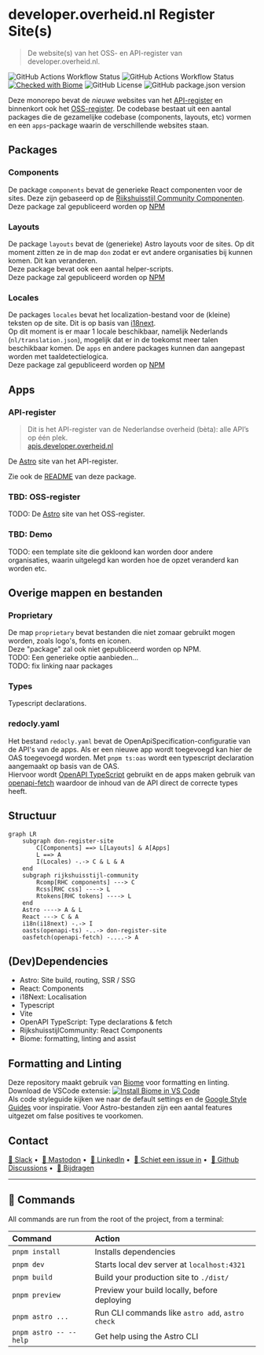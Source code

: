 # developer.overheid.nl Register Site(s)

> De website(s) van het OSS- en API-register van developer.overheid.nl.

![GitHub Actions Workflow Status](https://img.shields.io/github/actions/workflow/status/developer-overheid-nl/don-register-site/build.yml?branch=main)
![GitHub Actions Workflow Status](https://img.shields.io/github/actions/workflow/status/developer-overheid-nl/don-register-site/pull_request.yml?branch=main&label=quality)
[![Checked with Biome](https://img.shields.io/badge/Checked_with-Biome-60a5fa?style=flat&logo=biome)](https://biomejs.dev)
![GitHub License](https://img.shields.io/github/license/developer-overheid-nl/don-register-site)
![GitHub package.json version](https://img.shields.io/github/package-json/v/developer-overheid-nl/don-register-site)

Deze monorepo bevat de *nieuwe* websites van het [API-register](https://apis.developer.overheid.nl) en binnenkort ook het [OSS-register](https://oss.developer.overheid.nl).
De codebase bestaat uit een aantal packages die de gezamelijke codebase (components, layouts, etc) vormen en een `apps`-package waarin de verschillende websites staan.

## Packages

### Components

De package `components` bevat de generieke React componenten voor de sites. Deze zijn gebaseerd op de [Rijkshuisstijl Community Componenten](https://github.com/nl-design-system/rijkshuisstijl-community).  
Deze package zal gepubliceerd worden op [NPM]

### Layouts

De package `layouts` bevat de (generieke) Astro layouts voor de sites. Op dit moment zitten ze in de map `don` zodat er evt andere organisaties bij kunnen komen. Dit kan veranderen.  
Deze package bevat ook een aantal helper-scripts.  
Deze package zal gepubliceerd worden op [NPM]

### Locales

De packages `locales` bevat het localization-bestand voor de (kleine) teksten op de site. Dit is op basis van [i18next](https://www.i18next.com/).  
Op dit moment is er maar 1 locale beschikbaar, namelijk Nederlands (`nl/translation.json`), mogelijk dat er in de toekomst meer talen beschikbaar komen. De `apps` en andere packages kunnen dan aangepast worden met taaldetectielogica.  
Deze package zal gepubliceerd worden op [NPM]

## Apps

### API-register

> Dit is het API-register van de Nederlandse overheid (bèta): alle API’s op één plek.  
> [apis.developer.overheid.nl](https://apis.developer.overheid.nl)

De [Astro] site van het API-register.

Zie ook de [README](/apps/api-register/README.md) van deze package.

### TBD: OSS-register

TODO: De [Astro] site van het OSS-register.

### TBD: Demo

TODO: een template site die gekloond kan worden door andere organisaties, waarin uitgelegd kan worden hoe de opzet veranderd kan worden etc.

## Overige mappen en bestanden

### Proprietary

De map `proprietary` bevat bestanden die niet zomaar gebruikt mogen worden, zoals logo's, fonts en iconen.  
Deze "package" zal ook niet gepubliceerd worden op NPM.  
TODO: Een generieke optie aanbieden...  
TODO: fix linking naar packages

### Types

Typescript declarations.

### redocly.yaml

Het bestand `redocly.yaml` bevat de OpenApiSpecification-configuratie van de API's van de apps. Als er een nieuwe app wordt toegevoegd kan hier de OAS toegevoegd worden. Met `pnpm ts:oas` wordt een typescript declaration aangemaakt op basis van de OAS.  
Hiervoor wordt [OpenAPI TypeScript](https://openapi-ts.dev/) gebruikt en de apps maken gebruik van [openapi-fetch](https://openapi-ts.dev/openapi-fetch/) waardoor de inhoud van de API direct de correcte types heeft.

## Structuur

```mermaid
graph LR
    subgraph don-register-site
        C[Components] ==> L[Layouts] & A[Apps]
        L ==> A
        I(Locales) -.-> C & L & A
    end
    subgraph rijkshuisstijl-community
        Rcomp[RHC components] ---> C 
        Rcss[RHC css] ----> L 
        Rtokens[RHC tokens] ----> L
    end
    Astro ----> A & L
    React ---> C & A
    i18n(i18next) -.-> I
    oasts(openapi-ts) -..-> don-register-site
    oasfetch(openapi-fetch) -....-> A
```

## (Dev)Dependencies

- Astro: Site build, routing, SSR / SSG
- React: Components
- i18Next: Localisation
- Typescript
- Vite
- OpenAPI TypeScript: Type declarations & fetch
- RijkshuisstijlCommunity: React Components
- Biome: formatting, linting and assist

## Formatting and Linting

Deze repository maakt gebruik van [Biome] voor formatting en linting. Download de VSCode extensie: [![Install Biome in VS Code](https://img.shields.io/badge/Install%20Biome-in%20VS%20Code-007ACC?style=flat&logo=biome)](vscode:extension/biomejs.biome)  
Als code styleguide kijken we naar de default settings en de [Google Style Guides](https://google.github.io/styleguide/) voor inspiratie.
Voor Astro-bestanden zijn een aantal features uitgezet om false positives te voorkomen.

## Contact

[💬 Slack](https://codefornl.slack.com/archives/CFV4B3XE2)  •&nbsp;
[🐘 Mastodon](https://social.overheid.nl/@developer)  •&nbsp;
[👔 LinkedIn](https://www.linkedin.com/company/92926607)  •&nbsp;
[📨 Schiet een issue in](https://github.com/developer-overheid-nl/don-register-site/issues) •&nbsp;
[🔀 Github Discussions](https://github.com/orgs/developer-overheid-nl/discussions)  •&nbsp;
[📜 Bijdragen](https://developer.overheid.nl/contributing)

---

## 🧞 Commands

All commands are run from the root of the project, from a terminal:

| Command                   | Action                                           |
| :------------------------ | :----------------------------------------------- |
| `pnpm install`             | Installs dependencies                            |
| `pnpm dev`             | Starts local dev server at `localhost:4321`      |
| `pnpm build`           | Build your production site to `./dist/`          |
| `pnpm preview`         | Preview your build locally, before deploying     |
| `pnpm astro ...`       | Run CLI commands like `astro add`, `astro check` |
| `pnpm astro -- --help` | Get help using the Astro CLI                     |

[Astro]: https://astro.build/
[Biome]: https://biomejs.dev/
[NPM]: https://www.npmjs.com/

